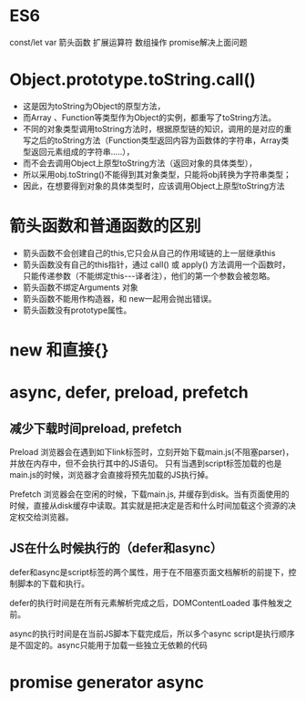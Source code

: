 # ES6 
const/let var
箭头函数
扩展运算符
数组操作
promise解决上面问题


# Object.prototype.toString.call()
 - 这是因为toString为Object的原型方法，
 - 而Array 、Function等类型作为Object的实例，都重写了toString方法。
 - 不同的对象类型调用toString方法时，根据原型链的知识，调用的是对应的重写之后的toString方法（Function类型返回内容为函数体的字符串，Array类型返回元素组成的字符串.....），
 - 而不会去调用Object上原型toString方法（返回对象的具体类型），
 - 所以采用obj.toString()不能得到其对象类型，只能将obj转换为字符串类型；
 - 因此，在想要得到对象的具体类型时，应该调用Object上原型toString方法
# 箭头函数和普通函数的区别
- 箭头函数不会创建自己的this,它只会从自己的作用域链的上一层继承this
-  箭头函数没有自己的this指针，通过 call() 或 apply() 方法调用一个函数时，只能传递参数（不能绑定this---译者注），他们的第一个参数会被忽略。
- 箭头函数不绑定Arguments 对象
- 箭头函数不能用作构造器，和 new一起用会抛出错误。
- 箭头函数没有prototype属性。
# new 和直接{}

# async, defer, preload, prefetch
## 减少下载时间preload, prefetch
Preload
浏览器会在遇到如下link标签时，立刻开始下载main.js(不阻塞parser)，并放在内存中，但不会执行其中的JS语句。
只有当遇到script标签加载的也是main.js的时候，浏览器才会直接将预先加载的JS执行掉。

<link rel="preload" href="/main.js" as="script">

Prefetch
浏览器会在空闲的时候，下载main.js, 并缓存到disk。当有页面使用的时候，直接从disk缓存中读取。其实就是把决定是否和什么时间加载这个资源的决定权交给浏览器。

## JS在什么时候执行的（defer和async）
defer和async是script标签的两个属性，用于在不阻塞页面文档解析的前提下，控制脚本的下载和执行。

defer的执行时间是在所有元素解析完成之后，DOMContentLoaded 事件触发之前。

async的执行时间是在当前JS脚本下载完成后，所以多个async script是执行顺序是不固定的。async只能用于加载一些独立无依赖的代码

# promise generator async

